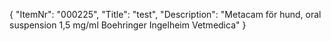 {
  "ItemNr": "000225",
  "Title": "test",
  "Description": "Metacam för hund, oral suspension 1,5 mg/ml Boehringer Ingelheim Vetmedica"
}